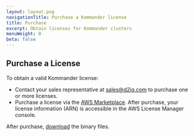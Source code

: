 ```yaml
---
layout: layout.pug
navigationTitle: Purchase a Kommander license
title: Purchase
excerpt: Obtain licenses for Kommander clusters
menuWeight: 0
beta: false
---
```


## Purchase a License

To obtain a valid Kommander license:

-   Contact your sales representative at <sales@d2iq.com> to purchase one or more licenses.
-   Purchase a license via the [AWS Marketplace](https://aws.amazon.com/marketplace/). After purchase, your license information (ARN) is accessible in the AWS License Manager console.

After purchase, [download](../../../../../download/) the binary files.
